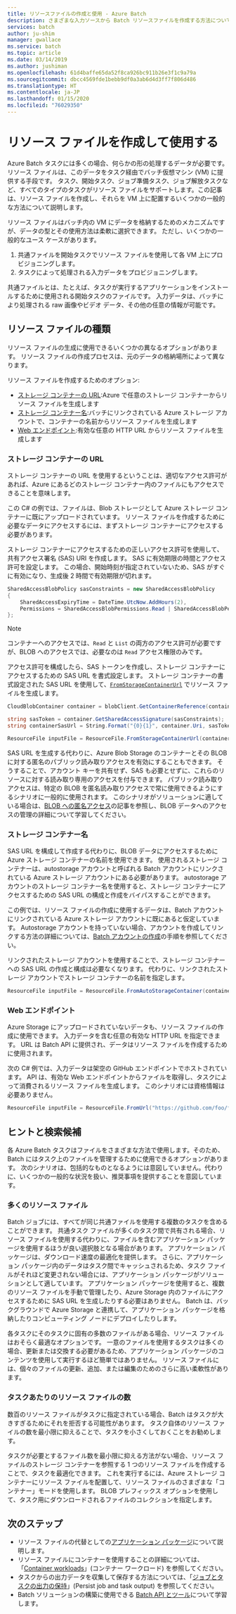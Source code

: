 ```yaml
---
title: リソースファイルの作成と使用 - Azure Batch
description: さまざまな入力ソースから Batch リソースファイルを作成する方法について説明します。 この記事では、VM 上に作成して配置する方法について、いくつかの一般的な方法について説明します。
services: batch
author: ju-shim
manager: gwallace
ms.service: batch
ms.topic: article
ms.date: 03/14/2019
ms.author: jushiman
ms.openlocfilehash: 61d4baffe65da52f8ca926bc911b26e3f1c9a79a
ms.sourcegitcommit: dbcc4569fde1bebb9df0a3ab6d4d3ff7f806d486
ms.translationtype: HT
ms.contentlocale: ja-JP
ms.lasthandoff: 01/15/2020
ms.locfileid: "76029350"
---
```

# <a name="creating-and-using-resource-files"></a>リソース ファイルを作成して使用する

Azure Batch タスクには多くの場合、何らかの形の処理するデータが必要です。 リソース ファイルは、このデータをタスク経由でバッチ仮想マシン (VM) に提供する手段です。 タスク、開始タスク、ジョブ準備タスク、ジョブ解放タスクなど、すべてのタイプのタスクがリソース ファイルをサポートします。この記事は、リソース ファイルを作成し、それらを VM 上に配置するいくつかの一般的な方法について説明します。  

リソース ファイルはバッチ内の VM にデータを格納するためのメカニズムですが、データの型とその使用方法は柔軟に選択できます。 ただし、いくつかの一般的なユース ケースがあります。

1. 共通ファイルを開始タスクでリソース ファイルを使用して各 VM 上にプロビジョニングします。
1. タスクによって処理される入力データをプロビジョニングします。

共通ファイルとは、たとえば、タスクが実行するアプリケーションをインストールするために使用される開始タスクのファイルです。 入力データは、バッチにより処理される raw 画像やビデオ データ、その他の任意の情報が可能です。

## <a name="types-of-resource-files"></a>リソース ファイルの種類

リソース ファイルの生成に使用できるいくつかの異なるオプションがあります。 リソース ファイルの作成プロセスは、元のデータの格納場所によって異なります。

リソース ファイルを作成するためのオプション:

- [ストレージ コンテナーの URL](#storage-container-url):Azure で任意のストレージ コンテナーからリソース ファイルを生成します
- [ストレージ コンテナー名](#storage-container-name):バッチにリンクされている Azure ストレージ アカウントで、コンテナーの名前からリソース ファイルを生成します
- [Web エンドポイント](#web-endpoint):有効な任意の HTTP URL からリソース ファイルを生成します

### <a name="storage-container-url"></a>ストレージ コンテナーの URL

ストレージ コンテナーの URL を使用するということは、適切なアクセス許可があれば、Azure にあるどのストレージ コンテナー内のファイルにもアクセスできることを意味します。

この C# の例では、ファイルは、Blob ストレージとして Azure ストレージ コンテナーに既にアップロードされています。 リソース ファイルを作成するために必要なデータにアクセスするには、まずストレージ コンテナーにアクセスする必要があります。

ストレージ コンテナーにアクセスするための正しいアクセス許可を使用して、共有アクセス署名 (SAS) URI を作成します。 SAS に有効期限の時間とアクセス許可を設定します。 この場合、開始時刻が指定されていないため、SAS がすぐに有効になり、生成後 2 時間で有効期限が切れます。

```csharp
SharedAccessBlobPolicy sasConstraints = new SharedAccessBlobPolicy
{
    SharedAccessExpiryTime = DateTime.UtcNow.AddHours(2),
    Permissions = SharedAccessBlobPermissions.Read | SharedAccessBlobPermissions.List
};
```

> [!NOTE]
> コンテナーへのアクセスでは、`Read` と `List` の両方のアクセス許可が必要ですが、BLOB へのアクセスでは、必要なのは `Read` アクセス権限のみです。

アクセス許可を構成したら、SAS トークンを作成し、ストレージ コンテナーにアクセスするための SAS URL を書式設定します。 ストレージ コンテナーの書式設定された SAS URL を使用して、[`FromStorageContainerUrl`](https://docs.microsoft.com/dotnet/api/microsoft.azure.batch.resourcefile.fromstoragecontainerurl?view=azure-dotnet) でリソース ファイルを生成します。

```csharp
CloudBlobContainer container = blobClient.GetContainerReference(containerName);

string sasToken = container.GetSharedAccessSignature(sasConstraints);
string containerSasUrl = String.Format("{0}{1}", container.Uri, sasToken);

ResourceFile inputFile = ResourceFile.FromStorageContainerUrl(containerSasUrl);
```

SAS URL を生成する代わりに、Azure Blob Storage のコンテナーとその BLOB に対する匿名のパブリック読み取りアクセスを有効にすることもできます。 そうすることで、アカウント キーを共有せず、SAS も必要とせずに、これらのリソースに対する読み取り専用のアクセスを付与できます。 パブリック読み取りアクセスは、特定の BLOB を匿名読み取りアクセスで常に使用できるようにするシナリオに一般的に使用されます。 このシナリオがソリューションに適している場合は、[BLOB への匿名アクセス](../storage/blobs/storage-manage-access-to-resources.md)の記事を参照し、BLOB データへのアクセスの管理の詳細について学習してください。

### <a name="storage-container-name"></a>ストレージ コンテナー名

SAS URL を構成して作成する代わりに、BLOB データにアクセスするために Azure ストレージ コンテナーの名前を使用できます。 使用されるストレージ コンテナーは、autostorage アカウントと呼ばれる Batch アカウントにリンクされている Azure ストレージ アカウントにある必要があります。 autostorage アカウントのストレージ コンテナー名を使用すると、ストレージ コンテナーにアクセスするための SAS URL の構成と作成をバイパスすることができます。

この例では、リソース ファイルの作成に使用するデータは、Batch アカウントにリンクされている Azure ストレージ アカウントに既にあると仮定しています。 Autostorage アカウントを持っていない場合、アカウントを作成してリンクする方法の詳細については、[Batch アカウントの作成](batch-account-create-portal.md)の手順を参照してください。

リンクされたストレージ アカウントを使用することで、ストレージ コンテナーへの SAS URL の作成と構成は必要なくなります。 代わりに、リンクされたストレージ アカウントでストレージ コンテナーの名前を指定します。

```csharp
ResourceFile inputFile = ResourceFile.FromAutoStorageContainer(containerName);
```

### <a name="web-endpoint"></a>Web エンドポイント

Azure Storage にアップロードされていないデータも、リソース ファイルの作成に使用できます。 入力データを含む任意の有効な HTTP URL を指定できます。 URL は Batch API に提供され、データはリソース ファイルを作成するために使用されます。

次の C# 例では、入力データは架空の GitHub エンドポイントでホストされています。 API は、有効な Web エンドポイントからファイルを取得し、タスクによって消費されるリソース ファイルを生成します。 このシナリオには資格情報は必要ありません。

```csharp
ResourceFile inputFile = ResourceFile.FromUrl("https://github.com/foo/file.txt", filePath);
```

## <a name="tips-and-suggestions"></a>ヒントと検索候補

各 Azure Batch タスクはファイルをさまざまな方法で使用します。そのため、Batch にはタスク上のファイルを管理するために使用できるオプションがあります。 次のシナリオは、包括的なものとなるようには意図していません。代わりに、いくつかの一般的な状況を扱い、推奨事項を提供することを意図しています。

### <a name="many-resource-files"></a>多くのリソース ファイル

Batch ジョブには、すべてが同じ共通ファイルを使用する複数のタスクを含めることができます。 共通タスク ファイルが多くのタスク間で共有される場合、リソース ファイルを使用する代わりに、ファイルを含むアプリケーション パッケージを使用するほうが良い選択肢となる場合があります。 アプリケーション パッケージは、ダウンロード速度の最適化を提供します。 さらに、アプリケーション パッケージ内のデータはタスク間でキャッシュされるため、タスク ファイルがそれほど変更されない場合には、アプリケーション パッケージがソリューションとして適しています。 アプリケーション パッケージを使用すると、複数のリソース ファイルを手動で管理したり、Azure Storage 内のファイルにアクセスするために SAS URL を生成したりする必要はありません。 Batch は、バックグラウンドで Azure Storage と連携して、アプリケーション パッケージを格納したりコンピューティング ノードにデプロイしたりします。

各タスクにそのタスクに固有の多数のファイルがある場合、リソース ファイルはおそらく最適なオプションです。 一意のファイルを使用するタスクは多くの場合、更新または交換する必要があるため、アプリケーション パッケージのコンテンツを使用して実行するほど簡単ではありません。 リソース ファイルには、個々のファイルの更新、追加、または編集のためのさらに高い柔軟性があります。

### <a name="number-of-resource-files-per-task"></a>タスクあたりのリソース ファイルの数

数百のリソース ファイルがタスクに指定されている場合、Batch はタスクが大きすぎるためにそれを拒否する可能性があります。 タスク自体のリソース ファイルの数を最小限に抑えることで、タスクを小さくしておくことをお勧めします。

タスクが必要とするファイル数を最小限に抑える方法がない場合、リソース ファイルのストレージ コンテナーを参照する 1 つのリソース ファイルを作成することで、タスクを最適化できます。 これを実行するには、Azure ストレージ コンテナーにリソース ファイルを配置して、リソース ファイルのさまざまな「コンテナー」モードを使用します。 BLOB プレフィックス オプションを使用して、タスク用にダウンロードされるファイルのコレクションを指定します。

## <a name="next-steps"></a>次のステップ

- リソース ファイルの代替としての[アプリケーション パッケージ](batch-application-packages.md)について説明します。
- リソース ファイルにコンテナーを使用することの詳細については、「[Container workloads](batch-docker-container-workloads.md)」(コンテナー ワークロード) を参照してください。
- タスクからの出力データを収集して保存する方法については、「[ジョブとタスクの出力の保持](batch-task-output.md)」(Persist job and task output) を参照してください。
- Batch ソリューションの構築に使用できる [Batch API とツール](batch-apis-tools.md)について学習します。
